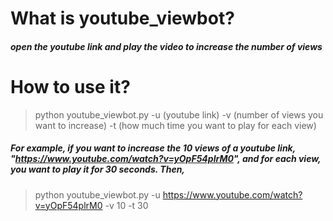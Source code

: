 # What is youtube_viewbot?
##### open the youtube link and play the video to increase the number of views
    
# How to use it?
> python youtube_viewbot.py -u (youtube link) -v (number of views you want to increase) -t (how much time you want to play for each view)
    
##### For example, if you want to increase the 10 views of a youtube link, "https://www.youtube.com/watch?v=yOpF54plrM0", and for each view, you want to play it for 30 seconds. Then,

> python youtube_viewbot.py -u https://www.youtube.com/watch?v=yOpF54plrM0 -v 10 -t 30
